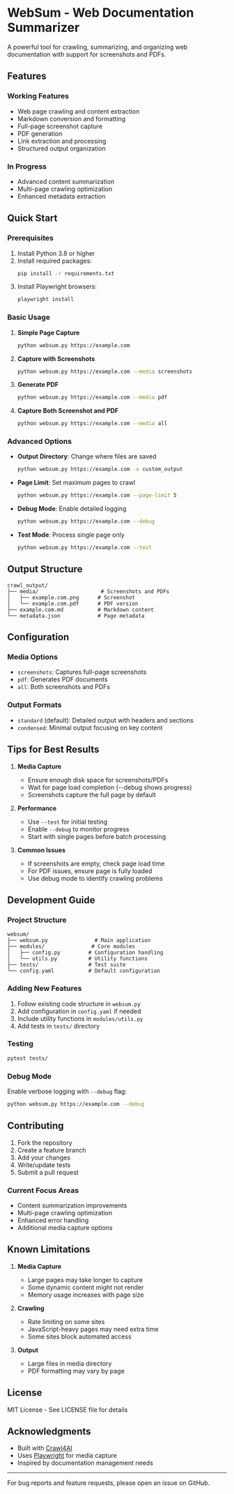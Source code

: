 # WebSum - Web Documentation Summarizer

A powerful tool for crawling, summarizing, and organizing web documentation with support for screenshots and PDFs.

## Features

### Working Features
- Web page crawling and content extraction
- Markdown conversion and formatting
- Full-page screenshot capture
- PDF generation
- Link extraction and processing
- Structured output organization

### In Progress
- Advanced content summarization
- Multi-page crawling optimization
- Enhanced metadata extraction

## Quick Start

### Prerequisites
1. Install Python 3.8 or higher
2. Install required packages:
   ```bash
   pip install -r requirements.txt
   ```
3. Install Playwright browsers:
   ```bash
   playwright install
   ```

### Basic Usage

1. **Simple Page Capture**
   ```bash
   python websum.py https://example.com
   ```

2. **Capture with Screenshots**
   ```bash
   python websum.py https://example.com --media screenshots
   ```

3. **Generate PDF**
   ```bash
   python websum.py https://example.com --media pdf
   ```

4. **Capture Both Screenshot and PDF**
   ```bash
   python websum.py https://example.com --media all
   ```

### Advanced Options

- **Output Directory**: Change where files are saved
  ```bash
  python websum.py https://example.com -o custom_output
  ```

- **Page Limit**: Set maximum pages to crawl
  ```bash
  python websum.py https://example.com --page-limit 5
  ```

- **Debug Mode**: Enable detailed logging
  ```bash
  python websum.py https://example.com --debug
  ```

- **Test Mode**: Process single page only
  ```bash
  python websum.py https://example.com --test
  ```

## Output Structure

```
crawl_output/
├── media/                    # Screenshots and PDFs
│   ├── example.com.png      # Screenshot
│   └── example.com.pdf      # PDF version
├── example.com.md           # Markdown content
└── metadata.json            # Page metadata
```

## Configuration

### Media Options
- `screenshots`: Captures full-page screenshots
- `pdf`: Generates PDF documents
- `all`: Both screenshots and PDFs

### Output Formats
- `standard` (default): Detailed output with headers and sections
- `condensed`: Minimal output focusing on key content

## Tips for Best Results

1. **Media Capture**
   - Ensure enough disk space for screenshots/PDFs
   - Wait for page load completion (--debug shows progress)
   - Screenshots capture the full page by default

2. **Performance**
   - Use `--test` for initial testing
   - Enable `--debug` to monitor progress
   - Start with single pages before batch processing

3. **Common Issues**
   - If screenshots are empty, check page load time
   - For PDF issues, ensure page is fully loaded
   - Use debug mode to identify crawling problems

## Development Guide

### Project Structure
```
websum/
├── websum.py               # Main application
├── modules/               # Core modules
│   ├── config.py         # Configuration handling
│   └── utils.py          # Utility functions
├── tests/                # Test suite
└── config.yaml           # Default configuration
```

### Adding New Features
1. Follow existing code structure in `websum.py`
2. Add configuration in `config.yaml` if needed
3. Include utility functions in `modules/utils.py`
4. Add tests in `tests/` directory

### Testing
```bash
pytest tests/
```

### Debug Mode
Enable verbose logging with `--debug` flag:
```bash
python websum.py https://example.com --debug
```

## Contributing

1. Fork the repository
2. Create a feature branch
3. Add your changes
4. Write/update tests
5. Submit a pull request

### Current Focus Areas
- Content summarization improvements
- Multi-page crawling optimization
- Enhanced error handling
- Additional media capture options

## Known Limitations

1. **Media Capture**
   - Large pages may take longer to capture
   - Some dynamic content might not render
   - Memory usage increases with page size

2. **Crawling**
   - Rate limiting on some sites
   - JavaScript-heavy pages may need extra time
   - Some sites block automated access

3. **Output**
   - Large files in media directory
   - PDF formatting may vary by page

## License

MIT License - See LICENSE file for details

## Acknowledgments

- Built with [Crawl4AI](https://github.com/unclecode/crawl4ai)
- Uses [Playwright](https://playwright.dev/) for media capture
- Inspired by documentation management needs

---
For bug reports and feature requests, please open an issue on GitHub.
